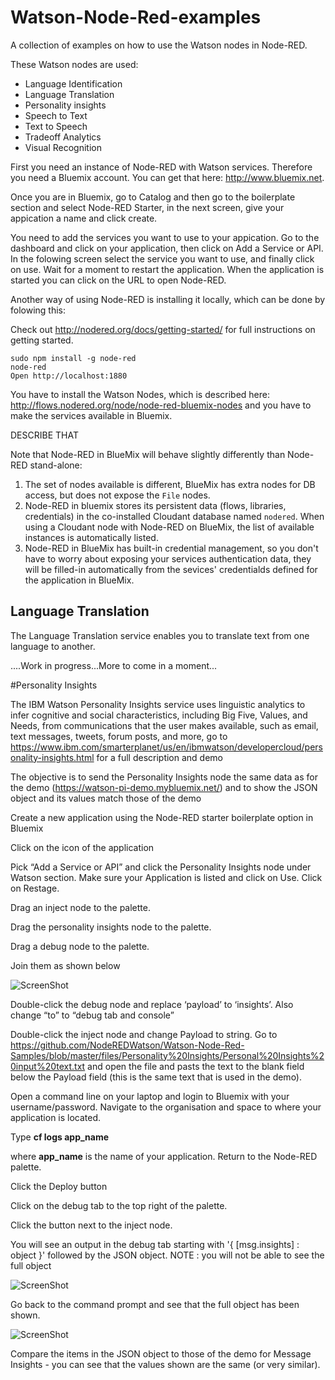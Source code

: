 # Watson-Node-Red-examples

A collection of examples on how to use the Watson nodes in Node-RED.

These Watson nodes are used:

- Language Identification
- Language Translation
- Personality insights
- Speech to Text
- Text to Speech
- Tradeoff Analytics
- Visual Recognition


First you need an instance of Node-RED with Watson services. Therefore you need a Bluemix account. You can get that here: http://www.bluemix.net.

Once you are in Bluemix, go to Catalog and then go to the boilerplate section and select Node-RED Starter, in the next screen, give your appication a name and click create.

You need to add the services you want to use to your appication. Go to the dashboard and click on your application, then click on Add a Service or API. In the folowing screen select the service you want to use, and finally click on use. Wait for a moment to restart the application. When the application is started you can click on the URL to open Node-RED.

Another way of using Node-RED is installing it locally, which can be done by folowing this:

Check out http://nodered.org/docs/getting-started/ for full instructions on getting started.



    sudo npm install -g node-red
    node-red
    Open http://localhost:1880
    
You have to install the Watson Nodes, which is described here: http://flows.nodered.org/node/node-red-bluemix-nodes
and you have to make the services available in Bluemix.

DESCRIBE THAT

Note that Node-RED in BlueMix will behave slightly differently than Node-RED stand-alone:
 1. The set of nodes available is different, BlueMix has extra nodes for DB access, but does not expose the `File` nodes.
 2. Node-RED in bluemix stores its persistent data (flows, libraries, credentials) in the co-installed Cloudant database named
`nodered`. When using a Cloudant node with Node-RED on BlueMix, the list of available instances is automatically listed.
 3. Node-RED in BlueMix has built-in credential management, so you don't have to worry about exposing your services authentication data, they will be filled-in automatically from the sevices' credentialds defined for the application in BlueMix.

## Language Translation

The Language Translation service enables you to translate text from one language to another.




....Work in progress...More to come in a moment...

#Personality Insights

The IBM Watson Personality Insights service uses linguistic analytics to infer cognitive and social characteristics, including Big Five, Values, and Needs, from communications that the user makes available, such as email, text messages, tweets, forum posts, and more, go to https://www.ibm.com/smarterplanet/us/en/ibmwatson/developercloud/personality-insights.html for a full description and demo

The objective is to send the Personality Insights node the same data as for the demo (https://watson-pi-demo.mybluemix.net/) and to show the JSON object and its values match those of the demo

Create a new application using the Node-RED starter boilerplate option in Bluemix

Click on the icon of the application

Pick “Add a Service or API” and click the Personality Insights node under Watson section.  Make sure your Application is listed and click on Use.  Click on Restage.

Drag an inject node to the palette.

Drag the personality insights node to the palette.

Drag a debug node to the palette.

Join them as shown below

![ScreenShot](https://github.com/NodeREDWatson/Watson-Node-Red-Samples/blob/master/images/Personality%20Insights/2015-09-16%2014_07_07-Node-RED%20_%20wnrpi.mybluemix.net.png)

Double-click the debug node and replace ‘payload’ to ‘insights’. Also change “to” to “debug tab and console”

Double-click the inject node and change Payload to string.  Go to https://github.com/NodeREDWatson/Watson-Node-Red-Samples/blob/master/files/Personality%20Insights/Personal%20Insights%20input%20text.txt and open the file and pasts the text to the blank field below the Payload field (this is the same text that is used in the demo).

Open a command line on your laptop and login to Bluemix with your username/password.  Navigate to the organisation and space to where your application is located.

Type **cf logs app_name**

where **app_name** is the name of your application.  Return to the Node-RED palette.

Click the Deploy button

Click on the debug tab to the top right of the palette.

Click the button next to the inject node.  

You will see an output in the debug tab starting with '{ [msg.insights] : object }' followed by the JSON object.  NOTE : you will not be able to see the full object

![ScreenShot](https://github.com/NodeREDWatson/Watson-Node-Red-Samples/blob/master/images/Personality%20Insights/pi_debug_node_output.png)

Go back to the command prompt and see that the full object has been shown. 

![ScreenShot](https://github.com/NodeREDWatson/Watson-Node-Red-Samples/blob/master/images/Personality%20Insights/Command%20Prompt%20-%20cf%20%20logs%20WNRPI.png)

Compare the items in the JSON object to those of the demo for Message Insights - you can see that the values shown are the same (or very similar).
